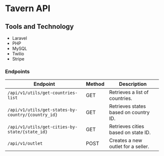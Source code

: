 # Tavern API

## Tools and Technology

-   Laravel
-   PHP
-   MySQL
-   Twilio
-   Stripe

### Endpoints

| Endpoint                                           | Method | Description                           |
| -------------------------------------------------- | ------ | ------------------------------------- |
| `/api/v1/utils/get-countries-list`                 | GET    | Retrieves a list of countries.        |
| `/api/v1/utils/get-states-by-country/{country_id}` | GET    | Retrieves states based on country ID. |
| `/api/v1/utils/get-cities-by-state/{state_id}`     | GET    | Retrieves cities based on state ID.   |
| `/api/v1/outlet`                                   | POST   | Creates a new outlet for a seller.    |
